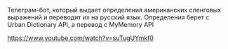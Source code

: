 Телеграм-бот, который выдает определения американских сленговых выражений и переводит их на русский язык.
Определения берет с Urban Dictionary API, а перевод с MyMemory API

https://www.youtube.com/watch?v=suTugUYmkf0
